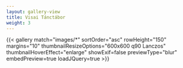 ```yaml
---
layout: gallery-view
title: Visai Tánctábor
weight: 3
---
```

{{< gallery match="images/*" sortOrder="asc" rowHeight="150" margins="10" thumbnailResizeOptions="600x600 q90 Lanczos" thumbnailHoverEffect="enlarge" showExif=false previewType="blur" embedPreview=true loadJQuery=true >}}